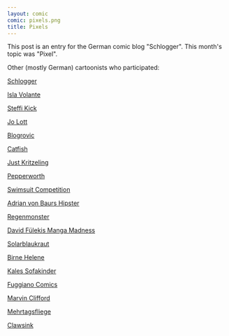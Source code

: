 ```yaml
---
layout: comic
comic: pixels.png
title: Pixels
---
```


This post is an entry for the German comic blog "Schlogger".
This month's topic was "Pixel".

Other (mostly German) cartoonists who participated:

[Schlogger](http://schlogger.de/wordpress/?p=3767)

[Isla Volante](http://www.isla-volante.ch/comic-collab-20-pixel/)

[Steffi Kick](http://steffikick.tumblr.com/image/50445772787)

[Jo Lott](http://jolott.blogspot.de/2013/05/comic-collaboration-no-20-pixel.html)

[Blogrovic](http://blogrovic.blogspot.ch/2013/05/comic-collab-20-pixel.html)

[Catfish](http://wittichgynamed.blogspot.de/2013/05/comic-collab-20.html)

[Just Kritzeling](http://just-kritzeling.blogspot.de/2013/05/comic-collab-20-pixel.html)

[Pepperworth](http://pepperworth.blogspot.de/2013/05/comic-collab-pixel.html)

[Swimsuit Competition](http://ssc.paintedhell.de/?p=1707)

[Adrian von Baurs Hipster](http://avbaur.blogspot.de/2013/05/pixel-hipsters-comic-collab-20.html)

[Regenmonster](http://www.regenmonster.de/2013/05/comic-collab-nr-20-pixel.html)

[David Fülekis Manga Madness](http://manga-madness.de/blogk/445.html)

[Solarblaukraut](http://solarblaukraut.blogspot.co.at/2013/05/109-pixel.html)

[Birne Helene](http://birne-helene.blogspot.de/2013/05/blog-post.html)

[Kales Sofakinder](http://sofakinder.wordpress.com/2013/05/15/pixel-comic-collab/)

[Fuggiano Comics](http://fuggiano-comics.de/stories/comic_collab/mai_2013.php)

[Marvin Clifford](http://www.marvcomics.com/comics/comicccollab/1085-pixel-typ-kein-stress-pt-3)

[Mehrtagsfliege](http://mehrtagsfliege.wordpress.com/2013/05/15/comic-collab-20-pixel/)

[Clawsink](http://clawsink.wordpress.com/2013/05/15/comic-collab-20-pixel/)